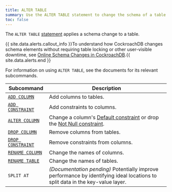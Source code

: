 ```yaml
---
title: ALTER TABLE
summary: Use the ALTER TABLE statement to change the schema of a table. 
toc: false
---
```


The `ALTER TABLE` [statement](sql-statements.html) applies a schema change to a table.

{{ site.data.alerts.callout_info }}To understand how CockroachDB changes schema elements without requiring table locking or other user-visible downtime, see <a href="https://www.cockroachlabs.com/blog/how-online-schema-changes-are-possible-in-cockroachdb/">Online Schema Changes in CockroachDB</a>.{{ site.data.alerts.end }}

For information on using `ALTER TABLE`, see the documents for its relevant subcommands.

Subcommand | Description
-----------|------------
[`ADD COLUMN`](add-column.html) | Add columns to tables. 
[`ADD CONSTRAINT`](add-constraint.html) | Add constraints to columns.
[`ALTER COLUMN`](alter-column.html) | Change a column's [Default constraint](default-value.html) or drop the [Not Null constraint](not-null.html).
[`DROP COLUMN`](drop-column.html) | Remove columns from tables.
[`DROP CONSTRAINT`](drop-constraint.html) | Remove constraints from columns.
[`RENAME COLUMN`](rename-column.html) | Change the names of columns.
[`RENAME TABLE`](rename-table.html) | Change the names of tables.
`SPLIT AT` | *(Documentation pending)* Potentially improve performance by identifying ideal locations to split data in the key-value layer.
